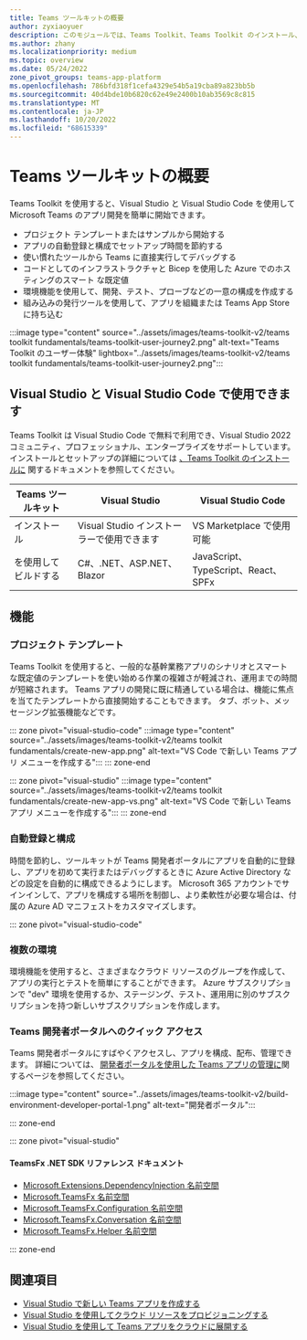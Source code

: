 ```yaml
---
title: Teams ツールキットの概要
author: zyxiaoyuer
description: このモジュールでは、Teams Toolkit、Teams Toolkit のインストール、Teams Toolkit のユーザー体験について説明します
ms.author: zhany
ms.localizationpriority: medium
ms.topic: overview
ms.date: 05/24/2022
zone_pivot_groups: teams-app-platform
ms.openlocfilehash: 786bfd318f1cefa4329e54b5a19cba89a823bb5b
ms.sourcegitcommit: 40d4bde10b6820c62e49e2400b10ab3569c8c815
ms.translationtype: MT
ms.contentlocale: ja-JP
ms.lasthandoff: 10/20/2022
ms.locfileid: "68615339"
---
```

# <a name="teams-toolkit-overview"></a>Teams ツールキットの概要

Teams Toolkit を使用すると、Visual Studio と Visual Studio Code を使用して Microsoft Teams のアプリ開発を簡単に開始できます。

* プロジェクト テンプレートまたはサンプルから開始する
* アプリの自動登録と構成でセットアップ時間を節約する
* 使い慣れたツールから Teams に直接実行してデバッグする
* コードとしてのインフラストラクチャと Bicep を使用した Azure でのホスティングのスマート な既定値
* 環境機能を使用して、開発、テスト、プローブなどの一意の構成を作成する
* 組み込みの発行ツールを使用して、アプリを組織または Teams App Storeに持ち込む

:::image type="content" source="../assets/images/teams-toolkit-v2/teams toolkit fundamentals/teams-toolkit-user-journey2.png" alt-text="Teams Toolkit のユーザー体験" lightbox="../assets/images/teams-toolkit-v2/teams toolkit fundamentals/teams-toolkit-user-journey2.png":::

## <a name="available-for-visual-studio-and-visual-studio-code"></a>Visual Studio と Visual Studio Code で使用できます

Teams Toolkit は Visual Studio Code で無料で利用でき、Visual Studio 2022 コミュニティ、プロフェッショナル、エンタープライズをサポートしています。 インストールとセットアップの詳細については [、Teams Toolkit のインストールに](./install-Teams-Toolkit.md) 関するドキュメントを参照してください。

| Teams ツールキット | Visual Studio | Visual Studio Code |
| - | ------------- | ------------------ |
| インストール | Visual Studio インストーラーで使用できます | VS Marketplace で使用可能 |
| を使用してビルドする | C#、.NET、ASP.NET、Blazor | JavaScript、TypeScript、React、SPFx |

## <a name="features"></a>機能

### <a name="project-templates"></a>プロジェクト テンプレート

Teams Toolkit を使用すると、一般的な基幹業務アプリのシナリオとスマート な既定値のテンプレートを使い始める作業の複雑さが軽減され、運用までの時間が短縮されます。 Teams アプリの開発に既に精通している場合は、機能に焦点を当てたテンプレートから直接開始することもできます。 タブ、ボット、メッセージング拡張機能などです。

::: zone pivot="visual-studio-code"
:::image type="content" source="../assets/images/teams-toolkit-v2/teams toolkit fundamentals/create-new-app.png" alt-text="VS Code で新しい Teams アプリ メニューを作成する":::
::: zone-end

::: zone pivot="visual-studio"
:::image type="content" source="../assets/images/teams-toolkit-v2/teams toolkit fundamentals/create-new-app-vs.png" alt-text="VS Code で新しい Teams アプリ メニューを作成する":::
::: zone-end

### <a name="automatic-registration-and-configuration"></a>自動登録と構成

時間を節約し、ツールキットが Teams 開発者ポータルにアプリを自動的に登録し、アプリを初めて実行またはデバッグするときに Azure Active Directory などの設定を自動的に構成できるようにします。 Microsoft 365 アカウントでサインインして、アプリを構成する場所を制御し、より柔軟性が必要な場合は、付属の Azure AD マニフェストをカスタマイズします。

::: zone pivot="visual-studio-code"

### <a name="multiple-environments"></a>複数の環境

環境機能を使用すると、さまざまなクラウド リソースのグループを作成して、アプリの実行とテストを簡単にすることができます。 Azure サブスクリプションで "dev" 環境を使用するか、ステージング、テスト、運用用に別のサブスクリプションを持つ新しいサブスクリプションを作成します。

### <a name="quick-access-to-teams-developer-portal"></a>Teams 開発者ポータルへのクイック アクセス

Teams 開発者ポータルにすばやくアクセスし、アプリを構成、配布、管理できます。 詳細については、 [開発者ポータルを使用した Teams アプリの管理に](../concepts/build-and-test/manage-your-apps-in-developer-portal.md)関するページを参照してください。

:::image type="content" source="../assets/images/teams-toolkit-v2/build-environment-developer-portal-1.png" alt-text="開発者ポータル":::

::: zone-end

::: zone pivot="visual-studio"

#### <a name="teamsfx-net-sdk-reference-docs"></a>TeamsFx .NET SDK リファレンス ドキュメント

* [Microsoft.Extensions.DependencyInjection 名前空間](/../dotnet/api/Microsoft.Extensions.DependencyInjection)
* [Microsoft.TeamsFx 名前空間](/../dotnet/api/Microsoft.TeamsFx)
* [Microsoft.TeamsFx.Configuration 名前空間](/../dotnet/api/Microsoft.TeamsFx.Configuration)
* [Microsoft.TeamsFx.Conversation 名前空間](/../dotnet/api/Microsoft.TeamsFx.Conversation)
* [Microsoft.TeamsFx.Helper 名前空間](/../dotnet/api/Microsoft.TeamsFx.Helper)

::: zone-end

## <a name="see-also"></a>関連項目

* [Visual Studio で新しい Teams アプリを作成する](create-new-teams-app-for-Visual-Studio.md)
* [Visual Studio を使用してクラウド リソースをプロビジョニングする](provision-cloud-resources.md)
* [Visual Studio を使用して Teams アプリをクラウドに展開する](deploy-teams-app.md)
